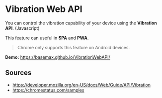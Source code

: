 # Vibration Web API

You can control the vibration capability of your device using the **Vibration API**. (Javascript)

This feature can useful in **SPA** and **PWA**.

> Chrome only supports this feature on Android devices.

**Demo:** https://basemax.github.io/VibrationWebAPI/

## Sources

- https://developer.mozilla.org/en-US/docs/Web/Guide/API/Vibration
- https://chromestatus.com/samples
